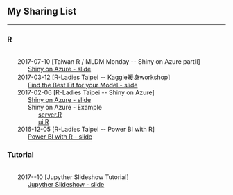 <p>
<h2> My Sharing List </h2>
</p>   
<hr size="1">
<h3> R </h3>
<ul class="task-list">
   <li> 2017-07-10 [Taiwan R / MLDM Monday -- Shiny on Azure partII]
        <ul class="task-list">
            <li> <a href="https://github.com/kristenchan/Sharing/blob/master/ShinyOnAzure_part2.pdf" target="_blank"> Shiny on Azure - slide </a> </li>
        </ul>
   </li>
   <li> 2017-03-12 [R-Ladies Taipei -- Kaggle暖身workshop]
        <ul class="task-list">
            <li> <a href="https://github.com/kristenchan/Sharing/blob/master/Find%20the%20Best%20Fit%20for%20your%20Model.pdf" target="_blank"> Find the Best Fit for your Model - slide </a> </li>
        </ul>
   </li>
   <li> 2017-02-06 [R-Ladies Taipei -- Shiny on Azure]
        <ul class="task-list">
            <li> <a href="https://github.com/kristenchan/RLadies/blob/master/ShinyOnAzure.pdf" target="_blank">Shiny on Azure - slide </a> </li>
            <li> Shiny on Azure - Example 
                <ul class="task-list">
                    <li> <a href="https://github.com/kristenchan/RLadies/blob/master/ShinyOnAzure_example/server.R" target="_blank"> server.R </a> </li> 
                    <li> <a href="https://github.com/kristenchan/RLadies/blob/master/ShinyOnAzure_example/ui.R" target="_blank"> ui.R </a> </li> 
                </ul>
            </li>
        </ul> 
   </li>
   <li> 2016-12-05 [R-Ladies Taipei -- Power BI with R]
   <ul class="task-list">
            <li> <a href="https://github.com/kristenchan/Sharing/blob/master/PowerBIwithR.pdf" target="_blank"> Power BI with R - slide </a> </li>
        </ul>
</ul>
<h3> Tutorial </h3>
<ul class="task-list">
   <li> 2017--10 [Jupyther Slideshow Tutorial]
        <ul class="task-list">
            <li> <a href="https://kristenchan.github.io/Sharing/Slideshow_Tutorial.slides.html" target="_blank"> Jupyther Slideshow - slide </a> </li>
        </ul>
   </li>
</ul>